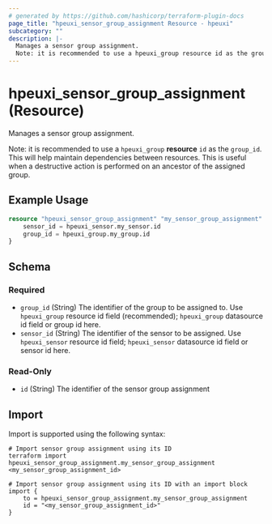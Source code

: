 ```yaml
---
# generated by https://github.com/hashicorp/terraform-plugin-docs
page_title: "hpeuxi_sensor_group_assignment Resource - hpeuxi"
subcategory: ""
description: |-
  Manages a sensor group assignment.
  Note: it is recommended to use a hpeuxi_group resource id as the group_id. This will help maintain dependencies between resources. This is useful when a destructive action is performed on an ancestor of the assigned group.
---
```


# hpeuxi_sensor_group_assignment (Resource)

Manages a sensor group assignment.

Note: it is recommended to use a `hpeuxi_group` **resource** `id` as the `group_id`. This will help maintain dependencies between resources. This is useful when a destructive action is performed on an ancestor of the assigned group.

## Example Usage

```terraform
resource "hpeuxi_sensor_group_assignment" "my_sensor_group_assignment" {
    sensor_id = hpeuxi_sensor.my_sensor.id
    group_id = hpeuxi_group.my_group.id
}
```

<!-- schema generated by tfplugindocs -->
## Schema

### Required

- `group_id` (String) The identifier of the group to be assigned to. Use `hpeuxi_group` resource id field (recommended); `hpeuxi_group` datasource id field or group id here.
- `sensor_id` (String) The identifier of the sensor to be assigned. Use `hpeuxi_sensor` resource id field; `hpeuxi_sensor` datasource id field or sensor id here.

### Read-Only

- `id` (String) The identifier of the sensor group assignment

## Import

Import is supported using the following syntax:

```shell
# Import sensor group assignment using its ID
terraform import hpeuxi_sensor_group_assignment.my_sensor_group_assignment <my_sensor_group_assignment_id>

# Import sensor group assignment using its ID with an import block
import {
    to = hpeuxi_sensor_group_assignment.my_sensor_group_assignment
    id = "<my_sensor_group_assignment_id>"
}
```
